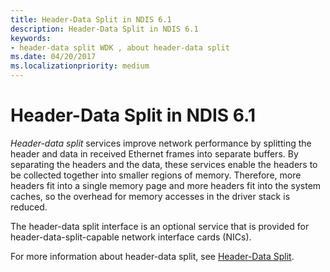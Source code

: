 ```yaml
---
title: Header-Data Split in NDIS 6.1
description: Header-Data Split in NDIS 6.1
keywords:
- header-data split WDK , about header-data split
ms.date: 04/20/2017
ms.localizationpriority: medium
---
```


# Header-Data Split in NDIS 6.1





*Header-data split* services improve network performance by splitting the header and data in received Ethernet frames into separate buffers. By separating the headers and the data, these services enable the headers to be collected together into smaller regions of memory. Therefore, more headers fit into a single memory page and more headers fit into the system caches, so the overhead for memory accesses in the driver stack is reduced.

The header-data split interface is an optional service that is provided for header-data-split-capable network interface cards (NICs).

For more information about header-data split, see [Header-Data Split](header-data-split.md).

 

 






